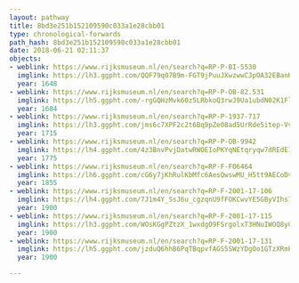 ```yaml
---
layout: pathway
title: 8bd3e251b152109590c033a1e28cbb01
type: chronological-forwards
path_hash: 8bd3e251b152109590c033a1e28cbb01
date: 2018-06-21 02:11:37
objects:
- weblink: https://www.rijksmuseum.nl/en/search?q=RP-P-BI-5530
  imglink: https://lh3.ggpht.com/QQF79q07B9m-FGT9jPuuJXwzwwCJpOA32EBanKVkm5WON-wBh229pdwCPV9ZL-8PHuhz7qvAfbBG1NZg2P24krV81Gw=s200
  year: 1648
- weblink: https://www.rijksmuseum.nl/en/search?q=RP-P-OB-82.531
  imglink: https://lh5.ggpht.com/-rgGQHzMvk60z5LRbkoQ3rwJ9Ua1ubdN02K1Fl2NQsmjRcyVxU2Y-7Wh6QqLnS0A6PM4K6Anc3nYuqIxzz4c24MtfA=s200
  year: 1684
- weblink: https://www.rijksmuseum.nl/en/search?q=RP-P-1937-717
  imglink: https://lh3.ggpht.com/jms6c7XPF2c2t6Bq9pZe08ad5UrRde5itep-VvYB0jdDWXug5fGurSkVI3XWvzk0vpTT-SFrCXE7HYnACivhkUpyILg=s200
  year: 1715
- weblink: https://www.rijksmuseum.nl/en/search?q=RP-P-OB-9942
  imglink: https://lh4.ggpht.com/4z3BnvPvjDatwRWOEIoPKYqNEtqryqw7dREdE1wFzIdRGNrmG3XimGoKX6GMfx1BpxFlEClJN3-0LFKaZqwYVH-IMl1z=s200
  year: 1775
- weblink: https://www.rijksmuseum.nl/en/search?q=RP-F-F06464
  imglink: https://lh6.ggpht.com/cG6y7jKhRulKbMfc6AesQwswMU_H5tt9AECoDvwrTX1EocsBxhT_AnCraOMHbOtCC7-NsUl8ENmnkA-C4ZTy6cU2pY3U=s200
  year: 1855
- weblink: https://www.rijksmuseum.nl/en/search?q=RP-F-2001-17-106
  imglink: https://lh4.ggpht.com/7J1m4Y_SsJ6u_cgzqnU9fFOKCwvYE5GByVIhs1-LYxwIwZzWT8YaaIJ9uLYa6qIjnD3mDSCjX3D8Hb-WA-gPZPEpItw=s200
  year: 1900
- weblink: https://www.rijksmuseum.nl/en/search?q=RP-F-2001-17-115
  imglink: https://lh3.ggpht.com/WOsKGgPZtzX_1wxdgO9FSrgolxT3HNuIWOQ8yCd8c5atDDS7HRW5LHNBfUWVg2-v9VFFKymTa1OdlbqQBfhtl8U3vvQ=s200
  year: 1900
- weblink: https://www.rijksmuseum.nl/en/search?q=RP-F-2001-17-131
  imglink: https://lh5.ggpht.com/jzduQ6hhB6PqTBqpvfAGS5SWzYDgOo1GTzXRmPRExmR9SG3kPIF7mqH5yXqyC_d7MViNhF9K8tUWmober0EHcNMV_0o=s200
  year: 1900

---
```

